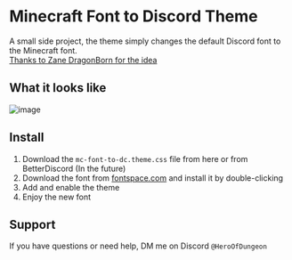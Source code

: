 # Minecraft Font to Discord Theme
A small side project, the theme simply changes the default Discord font to the Minecraft font.
<br>[Thanks to Zane DragonBorn for the idea](https://github.com/ZaneDragonBorn/Minecraftia-BD-Theme)
## What it looks like
![image](https://github.com/user-attachments/assets/bc85e396-e763-46e8-9ab8-abb144d47e7d)
## Install
1. Download the `mc-font-to-dc.theme.css` file from here or from BetterDiscord (In the future)
2. Download the font from [fontspace.com](https://www.fontspace.com/minecraft-font-f28180) and install it by double-clicking
3. Add and enable the theme
4. Enjoy the new font
## Support
If you have questions or need help, DM me on Discord `@HeroOfDungeon`
